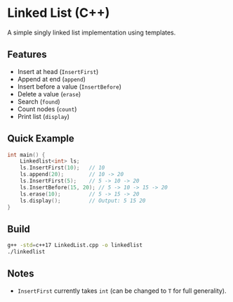 # Linked List (C++)

A simple singly linked list implementation using templates.

## Features
- Insert at head (`InsertFirst`)
- Append at end (`append`)
- Insert before a value (`InsertBefore`)
- Delete a value (`erase`)
- Search (`found`)
- Count nodes (`count`)
- Print list (`display`)

## Quick Example
```cpp
int main() {
    Linkedlist<int> ls;
    ls.InsertFirst(10);   // 10
    ls.append(20);        // 10 -> 20
    ls.InsertFirst(5);    // 5 -> 10 -> 20
    ls.InsertBefore(15, 20); // 5 -> 10 -> 15 -> 20
    ls.erase(10);         // 5 -> 15 -> 20
    ls.display();         // Output: 5 15 20
}
```

## Build
```bash
g++ -std=c++17 LinkedList.cpp -o linkedlist
./linkedlist
```

## Notes
- `InsertFirst` currently takes `int` (can be changed to `T` for full generality).
